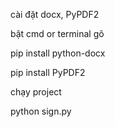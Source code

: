 
cài đặt docx, PyPDF2

bật cmd or terminal gõ

pip install python-docx

pip install PyPDF2

chạy project 

python sign.py





